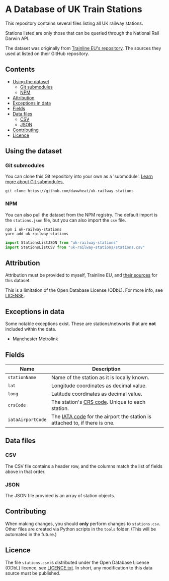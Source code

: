 # A Database of UK Train Stations <!-- omit in toc -->

This repository contains several files listing all UK railway stations.

Stations listed are only those that can be queried through the National Rail Darwin API.

The dataset was originally from [Trainline EU's repository](https://github.com/trainline-eu/stations). The sources they used at listed on their GitHub repository.

## Contents <!-- omit in toc -->

- [Using the dataset](#using-the-dataset)
  - [Git submodules](#git-submodules)
  - [NPM](#npm)
- [Attribution](#attribution)
- [Exceptions in data](#exceptions-in-data)
- [Fields](#fields)
- [Data files](#data-files)
  - [CSV](#csv)
  - [JSON](#json)
- [Contributing](#contributing)
- [Licence](#licence)

## Using the dataset

### Git submodules

You can clone this Git repository into your own as a 'submodule'. [Learn more about Git submodules.](https://medium.com/@porteneuve/mastering-git-submodules-34c65e940407)

```properties
git clone https://github.com/davwheat/uk-railway-stations
```

### NPM

You can also pull the dataset from the NPM registry. The default import is the `stations.json` file, but you can also import the `csv` file.

```
npm i uk-railway-stations
yarn add uk-railway stations
```

```js
import StationsListJSON from "uk-railway-stations"
import StationsListCSV from "uk-railway-stations/stations.csv"
```

## Attribution

Attribution must be provided to myself, Trainline EU, and [their sources](https://github.com/trainline-eu/stations#licence) for this dataset.

This is a limitation of the Open Database License (ODbL). For more info, see [LICENSE](LICENSE).

## Exceptions in data

Some notable exceptions exist. These are stations/networks that are **not** included within the data.

- Manchester Metrolink

## Fields

| Name              | Description                                                                                                                   |
| ----------------- | ----------------------------------------------------------------------------------------------------------------------------- |
| `stationName`     | Name of the station as it is locally known.                                                                                   |
| `lat`             | Longitude coordinates as decimal value.                                                                                       |
| `long`            | Latitude coordinates as decimal value.                                                                                        |  |
| `crsCode`         | The station's [CRS code](https://www.nationalrail.co.uk/stations_destinations/48541.aspx). Unique to each station.            |
| `iataAirportCode` | The [IATA code](https://en.wikipedia.org/wiki/IATA_airport_code) for the airport the station is attached to, if there is one. |

## Data files

### CSV

The CSV file contains a header row, and the columns match the list of fields above in that order.

### JSON

The JSON file provided is an array of station objects.

## Contributing

When making changes, you should **only** perform changes to `stations.csv`. Other files are created via Python scripts in the `tools` folder. (This will be automated in the future.)

## Licence

The file `stations.csv` is distributed under the Open Database License (ODbL) licence, see [LICENCE.txt](https://github.com/davwheat/uk-railway-stations/blob/master/LICENCE). In short, any modification to this data source must be published.
